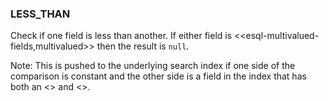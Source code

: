 <!--
This is generated by ESQL’s AbstractFunctionTestCase. Do no edit it. See ../README.md for how to regenerate it.
-->

### LESS_THAN
Check if one field is less than another. If either field is <<esql-multivalued-fields,multivalued>> then the result is `null`.

Note: This is pushed to the underlying search index if one side of the comparison is constant and the other side is a field in the index that has both an <<mapping-index>> and <<doc-values>>.
